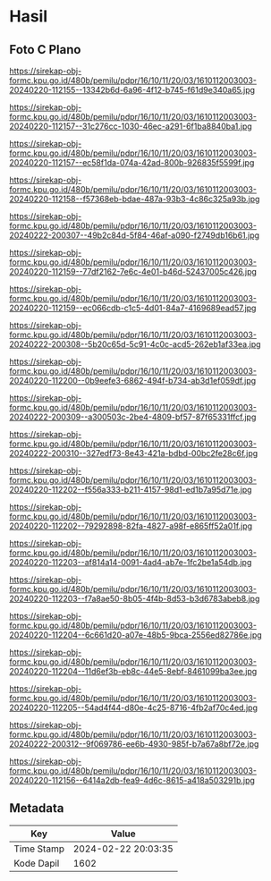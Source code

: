 # Hasil

## Foto C Plano

https://sirekap-obj-formc.kpu.go.id/480b/pemilu/pdpr/16/10/11/20/03/1610112003003-20240220-112155--13342b6d-6a96-4f12-b745-f61d9e340a65.jpg

https://sirekap-obj-formc.kpu.go.id/480b/pemilu/pdpr/16/10/11/20/03/1610112003003-20240220-112157--31c276cc-1030-46ec-a291-6f1ba8840ba1.jpg

https://sirekap-obj-formc.kpu.go.id/480b/pemilu/pdpr/16/10/11/20/03/1610112003003-20240220-112157--ec58f1da-074a-42ad-800b-926835f5599f.jpg

https://sirekap-obj-formc.kpu.go.id/480b/pemilu/pdpr/16/10/11/20/03/1610112003003-20240220-112158--f57368eb-bdae-487a-93b3-4c86c325a93b.jpg

https://sirekap-obj-formc.kpu.go.id/480b/pemilu/pdpr/16/10/11/20/03/1610112003003-20240222-200307--49b2c84d-5f84-46af-a090-f2749db16b61.jpg

https://sirekap-obj-formc.kpu.go.id/480b/pemilu/pdpr/16/10/11/20/03/1610112003003-20240220-112159--77df2162-7e6c-4e01-b46d-52437005c426.jpg

https://sirekap-obj-formc.kpu.go.id/480b/pemilu/pdpr/16/10/11/20/03/1610112003003-20240220-112159--ec066cdb-c1c5-4d01-84a7-4169689ead57.jpg

https://sirekap-obj-formc.kpu.go.id/480b/pemilu/pdpr/16/10/11/20/03/1610112003003-20240222-200308--5b20c65d-5c91-4c0c-acd5-262eb1af33ea.jpg

https://sirekap-obj-formc.kpu.go.id/480b/pemilu/pdpr/16/10/11/20/03/1610112003003-20240220-112200--0b9eefe3-6862-494f-b734-ab3d1ef059df.jpg

https://sirekap-obj-formc.kpu.go.id/480b/pemilu/pdpr/16/10/11/20/03/1610112003003-20240222-200309--a300503c-2be4-4809-bf57-87f65331ffcf.jpg

https://sirekap-obj-formc.kpu.go.id/480b/pemilu/pdpr/16/10/11/20/03/1610112003003-20240222-200310--327edf73-8e43-421a-bdbd-00bc2fe28c6f.jpg

https://sirekap-obj-formc.kpu.go.id/480b/pemilu/pdpr/16/10/11/20/03/1610112003003-20240220-112202--f556a333-b211-4157-98d1-ed1b7a95d71e.jpg

https://sirekap-obj-formc.kpu.go.id/480b/pemilu/pdpr/16/10/11/20/03/1610112003003-20240220-112202--79292898-82fa-4827-a98f-e865ff52a01f.jpg

https://sirekap-obj-formc.kpu.go.id/480b/pemilu/pdpr/16/10/11/20/03/1610112003003-20240220-112203--af814a14-0091-4ad4-ab7e-1fc2be1a54db.jpg

https://sirekap-obj-formc.kpu.go.id/480b/pemilu/pdpr/16/10/11/20/03/1610112003003-20240220-112203--f7a8ae50-8b05-4f4b-8d53-b3d6783abeb8.jpg

https://sirekap-obj-formc.kpu.go.id/480b/pemilu/pdpr/16/10/11/20/03/1610112003003-20240220-112204--6c661d20-a07e-48b5-9bca-2556ed82786e.jpg

https://sirekap-obj-formc.kpu.go.id/480b/pemilu/pdpr/16/10/11/20/03/1610112003003-20240220-112204--11d6ef3b-eb8c-44e5-8ebf-8461099ba3ee.jpg

https://sirekap-obj-formc.kpu.go.id/480b/pemilu/pdpr/16/10/11/20/03/1610112003003-20240220-112205--54ad4f44-d80e-4c25-8716-4fb2af70c4ed.jpg

https://sirekap-obj-formc.kpu.go.id/480b/pemilu/pdpr/16/10/11/20/03/1610112003003-20240222-200312--9f069786-ee6b-4930-985f-b7a67a8bf72e.jpg

https://sirekap-obj-formc.kpu.go.id/480b/pemilu/pdpr/16/10/11/20/03/1610112003003-20240220-112156--6414a2db-fea9-4d6c-8615-a418a503291b.jpg


## Metadata

| Key        | Value               |
| ---------- | ------------------- |
| Time Stamp | 2024-02-22 20:03:35 |
| Kode Dapil | 1602                |



